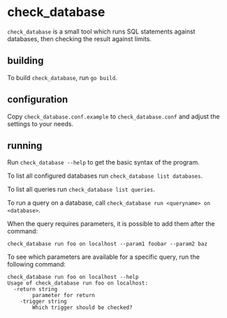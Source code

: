 check_database
==============

`check_database` is a small tool which runs SQL statements against databases,
then checking the result against limits.

building
--------

To build `check_database`, run `go build`.

configuration
-------------

Copy `check_database.conf.example` to `check_database.conf` and adjust the
settings to your needs.

running
-------

Run `check_database --help` to get the basic syntax of the program.

To list all configured databases run `check_database list databases`.

To list all queries run `check_database list queries`.

To run a query on a database, call `check_database run <queryname> on <database>`.

When the query requires parameters, it is possible to add them after the command:

```
check_database run foo on localhost --param1 foobar --param2 baz
```

To see which parameters are available for a specific query, run the following
command:

```
check_database run foo on localhost --help
Usage of check_database run foo on localhost:
  -return string
		parameter for return
	-trigger string
		Which trigger should be checked?
```

